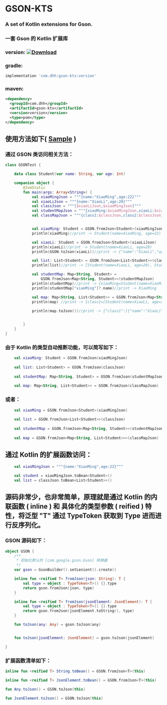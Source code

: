 # GSON-KTS

### A set of Kotlin extensions for Gson.
### 一套 Gson 的 Kotlin 扩展库

### version: [ ![Download](https://api.bintray.com/packages/dhhandroid/maven/gson-ktx/images/download.svg) ](https://bintray.com/dhhandroid/maven/gson-ktx/_latestVersion)

### gradle:
```groovy
implementation 'com.dhh:gson-ktx:version'
```

### maven:
```xml
<dependency>
  <groupId>com.dhh</groupId>
  <artifactId>gson-ktx</artifactId>
  <version>version</version>
  <type>pom</type>
</dependency>
```

## 使用方法如下( [Sample](/samples/src/main/java/com/dhh/gson/samples/GSONTest.kt) )
### 通过 GSON 类访问相关方法： 
```kotlin
class GSONTest {

    data class Student(var name: String, var age: Int)

    companion object {
        @JvmStatic
        fun main(args: Array<String>) {
            val xiaoMingJson = """{name:"XiaoMing",age:22}"""
            val xiaoLiJson = """{name:"XiaoLi",age:20}"""
            val classJson = """[$xiaoLiJson,$xiaoMingJson]"""
            val studentMapJson = """{xiaoMing:$xiaoMingJson,xiaoLi:$xiaoLiJson}"""
            val classMapJson = """{class1:$classJson,class2:$classJson}"""


            val xiaoMing: Student = GSON.fromJson<Student>(xiaoMingJson)
            println(xiaoMing)//print -> Student(name=XiaoMing, age=22)

            val xiaoLi: Student = GSON.fromJson<Student>(xiaoLiJson)
            println(xiaoLi)//print -> Student(name=XiaoLi, age=20)
            println(GSON.toJson(xiaoLi))//print -> {"name":"XiaoLi","age":20}

            val list: List<Student> = GSON.fromJson<List<Student>>(classJson)
            println(list)//print -> [Student(name=XiaoLi, age=20), Student(name=XiaoMing, age=22)]

            val studentMap: Map<String, Student> =
                GSON.fromJson<Map<String, Student>>(studentMapJson)
            println(studentMap)//print -> {xiaoMing=Student(name=XiaoMing, age=22), xiaoLi=Student(name=XiaoLi, age=20)}
            println(studentMap["xiaoMing"]?.name)//print -> XiaoMing

            val map: Map<String, List<Student>> = GSON.fromJson<Map<String, List<Student>>>(classMapJson)
            println(map) //print -> {class1=[Student(name=XiaoLi, age=20), Student(name=XiaoMing, age=22)], class2=[Student(name=XiaoLi, age=20), Student(name=XiaoMing, age=22)]}
            
            println(map.toJson())//print -> {"class1":[{"name":"XiaoLi","age":20},{"name":"XiaoMing","age":22}],"class2":[{"name":"XiaoLi","age":20},{"name":"XiaoMing","age":22}]}


        }
    }
}
```
### 由于 Kotlin 的类型自动推断功能，可以简写如下：
```kotlin
    val xiaoMing: Student = GSON.fromJson(xiaoMingJson)
    
    val list: List<Student> = GSON.fromJson(classJson)
    
    val studentMap: Map<String, Student> = GSON.fromJson(studentMapJson)
    
    val map: Map<String, List<Student>> = GSON.fromJson(classMapJson)
```
### 或者：
```kotlin
    val xiaoMing = GSON.fromJson<Student>(xiaoMingJson)
    
    val list = GSON.fromJson<List<Student>>(classJson)
    
    val studentMap = GSON.fromJson<Map<String, Student>>(studentMapJson)
    
    val map = GSON.fromJson<Map<String, List<Student>>>(classMapJson)
```
## 通过 Kotlin 的扩展函数访问：
```kotlin
    val xiaoMingJson = """{name:"XiaoMing",age:22}"""
    
    val student = xiaoMingJson.toBean<Student>()
    val list = classJson.toBean<List<Student>>()
```
## 源码非常少，也非常简单，原理就是通过 Kotlin 的内联函数 ( inline ) 和 具体化的类型参数 ( reified ) 特性，将泛型 "T" 通过 TypeToken 获取到 Type 进而进行反序列化。
### GSON 源码如下：
```kotlin
object GSON {
    /**
     * 初始化默认的 [com.google.gson.Gson] 转换器
     */
    var gson = GsonBuilder().setLenient().create()

    inline fun <reified T> fromJson(json: String): T {
        val type = object : TypeToken<T>() {}.type
        return gson.fromJson(json, type)
    }

    inline fun <reified T> fromJson(jsonElement: JsonElement): T {
        val type = object : TypeToken<T>() {}.type
        return gson.fromJson(jsonElement.toString(), type)
    }

    fun toJson(any: Any) = gson.toJson(any)


    fun toJson(jsonElement: JsonElement) = gson.toJson(jsonElement)

}
```
### 扩展函数清单如下：
```kotlin
inline fun <reified T> String.toBean() = GSON.fromJson<T>(this)

inline fun <reified T> JsonElement.toBean() = GSON.fromJson<T>(this)

fun Any.toJson() = GSON.toJson(this)

fun JsonElement.toJson() = GSON.toJson(this)
```